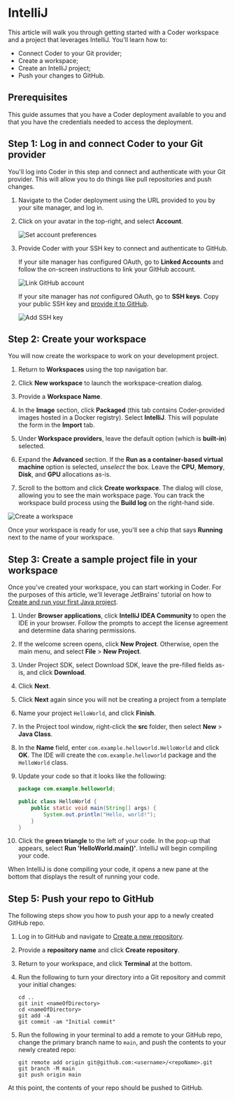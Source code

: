 # IntelliJ

This article will walk you through getting started with a Coder workspace and a
project that leverages IntelliJ. You'll learn how to:

- Connect Coder to your Git provider;
- Create a workspace;
- Create an IntelliJ project;
- Push your changes to GitHub.

## Prerequisites

This guide assumes that you have a Coder deployment available to you and that
you have the credentials needed to access the deployment.

## Step 1: Log in and connect Coder to your Git provider

You'll log into Coder in this step and connect and authenticate with your Git
provider. This will allow you to do things like pull repositories and push
changes.

1. Navigate to the Coder deployment using the URL provided to you by your site
   manager, and log in.

1. Click on your avatar in the top-right, and select **Account**.

   ![Set account preferences](../assets/getting-started/account-preferences.png)

1. Provide Coder with your SSH key to connect and authenticate to GitHub.

   If your site manager has configured OAuth, go to **Linked Accounts** and
   follow the on-screen instructions to link your GitHub account.

   ![Link GitHub account](../assets/getting-started/linked-accounts.png)

   If your site manager has _not_ configured OAuth, go to **SSH keys**. Copy
   your public SSH key and
   [provide it to GitHub](https://docs.github.com/en/authentication/connecting-to-github-with-ssh/adding-a-new-ssh-key-to-your-github-account).

   ![Add SSH key](../assets/getting-started/ssh-keys.png)

## Step 2: Create your workspace

You will now create the workspace to work on your development project.

1. Return to **Workspaces** using the top navigation bar.

1. Click **New workspace** to launch the workspace-creation dialog.

1. Provide a **Workspace Name**.

1. In the **Image** section, click **Packaged** (this tab contains
   Coder-provided images hosted in a Docker registry). Select **IntelliJ**. This
   will populate the form in the **Import** tab.

1. Under **Workspace providers**, leave the default option (which is
   **built-in**) selected.

1. Expand the **Advanced** section. If the **Run as a container-based virtual
   machine** option is selected, _unselect_ the box. Leave the **CPU**,
   **Memory**, **Disk**, and **GPU** allocations as-is.

1. Scroll to the bottom and click **Create workspace**. The dialog will close,
   allowing you to see the main workspace page. You can track the workspace
   build process using the **Build log** on the right-hand side.

![Create a workspace](../assets/getting-started/create-workspace-intellij.png)

Once your workspace is ready for use, you'll see a chip that says **Running**
next to the name of your workspace.

## Step 3: Create a sample project file in your workspace

Once you've created your workspace, you can start working in Coder. For the
purposes of this article, we'll leverage JetBrains' tutorial on how to
[Create and run your first Java project](https://www.jetbrains.com/help/idea/creating-and-running-your-first-java-application.html).

1. Under **Browser applications**, click **IntelliJ IDEA Community** to open the
   IDE in your browser. Follow the prompts to accept the license agreement and
   determine data sharing permissions.

1. If the welcome screen opens, click **New Project**. Otherwise, open the main
   menu, and select **File** > **New Project**.

1. Under Project SDK, select Download SDK, leave the pre-filled fields as-is,
   and click **Download**.

1. Click **Next**.

1. Click **Next** again since you will not be creating a project from a template

1. Name your project `HelloWorld`, and click **Finish**.

1. In the Project tool window, right-click the **src** folder, then select
   **New** > **Java Class**.

1. In the **Name** field, enter `com.example.helloworld.HelloWorld` and click
   **OK**. The IDE will create the `com.example.helloworld` package and the
   `HelloWorld` class.

1. Update your code so that it looks like the following:

   ```java
   package com.example.helloworld;

   public class HelloWorld {
       public static void main(String[] args) {
           System.out.println("Hello, world!");
       }
   }
   ```

1. Click the **green triangle** to the left of your code. In the pop-up that
   appears, select **Run 'HelloWorld.main()'**. IntelliJ will begin compiling
   your code.

When IntelliJ is done compiling your code, it opens a new pane at the bottom
that displays the result of running your code.

## Step 5: Push your repo to GitHub

The following steps show you how to push your app to a newly created GitHub
repo.

1. Log in to GitHub and navigate to
   [Create a new repository](https://github.com/new).

1. Provide a **repository name** and click **Create repository**.

1. Return to your workspace, and click **Terminal** at the bottom.

1. Run the following to turn your directory into a Git repository and commit
   your initial changes:

   ```console
   cd ..
   git init <nameOfDirectory>
   cd <nameOfDirectory>
   git add -A
   git commit -am "Initial commit"
   ```

1. Run the following in your terminal to add a remote to your GitHub repo,
   change the primary branch name to `main`, and push the contents to your newly
   created repo:

   ```console
   git remote add origin git@github.com:<username>/<repoName>.git
   git branch -M main
   git push origin main
   ```

At this point, the contents of your repo should be pushed to GitHub.

